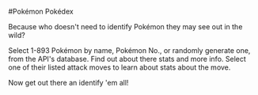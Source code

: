 #Pokémon Pokédex 

Because who doesn't need to identify Pokémon they may see out in the wild? 

Select 1-893 Pokémon by name, Pokémon No., or randomly generate one, from the API's database. 
Find out about there stats and more info. 
Select one of their listed attack moves to learn about stats about the move. 

Now get out there an identify 'em all! 
